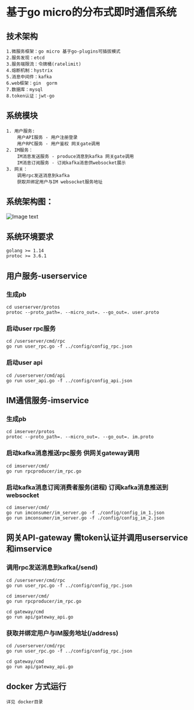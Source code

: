 # 基于go micro的分布式即时通信系统


## 技术架构
```$xslt
1.微服务框架：go micro 基于go-plugins可插拔模式
2.服务发现：etcd
3.服务端限流：令牌桶(ratelimit)
4.熔断机制：hystrix
5.消息中间件：kafka
6.web框架：gin  gorm
7.数据库：mysql
8.token认证：jwt-go
```

## 系统模块
```$xslt
1. 用户服务:
    用户API服务 - 用户注册登录
    用户RPC服务 - 用户鉴权 网关gate调用
2. IM服务：
    IM消息发送服务 - produce消息到kafka 网关gate调用
    IM消息订阅服务 - 订阅kafka消息供websocket展示
3. 网关：
    调用rpc发送消息到kafka
    获取并绑定用户与IM websocket服务地址
```
## 系统架构图：
![Image text](https://github.com/harvardfly/micro-message-system/blob/master/docs/IM%E9%80%9A%E4%BF%A1%E7%B3%BB%E7%BB%9F%E6%9E%B6%E6%9E%84%E5%9B%BE.jpg) 

## 系统环境要求
```$xslt
golang >= 1.14
protoc >= 3.6.1
```

## 用户服务-userservice
### 生成pb
```$xslt
cd userserver/protos
protoc --proto_path=. --micro_out=. --go_out=. user.proto
```
### 启动user rpc服务
```$xslt
cd /userserver/cmd/rpc
go run user_rpc.go -f ../config/config_rpc.json
```
### 启动user api
```$xslt
cd /userserver/cmd/api
go run user_api.go -f ../config/config_api.json
```

## IM通信服务-imservice
### 生成pb
```$xslt
cd imserver/protos
protoc --proto_path=. --micro_out=. --go_out=. im.proto
```
### 启动kafka消息推送rpc服务 供网关gateway调用
```$xslt
cd imserver/cmd/
go run rpcproducer/im_rpc.go
```

### 启动kafka消息订阅消费者服务(进程) 订阅kafka消息推送到websocket
```$xslt
cd imserver/cmd/
go run imconsumer/im_server.go -f ./config/config_im_1.json
go run imconsumer/im_server.go -f ./config/config_im_2.json
```

## 网关API-gateway 需token认证并调用userservice和imservice
### 调用rpc发送消息到kafka(/send)
```$xslt
cd /userserver/cmd/rpc
go run user_rpc.go -f ../config/config_rpc.json

cd imserver/cmd/
go run rpcproducer/im_rpc.go

cd gateway/cmd
go run api/gateway_api.go
```
### 获取并绑定用户与IM服务地址(/address)
```$xslt
cd /userserver/cmd/rpc
go run user_rpc.go -f ../config/config_rpc.json

cd gateway/cmd
go run api/gateway_api.go
```

## docker 方式运行
```$xslt
详见 docker目录
```